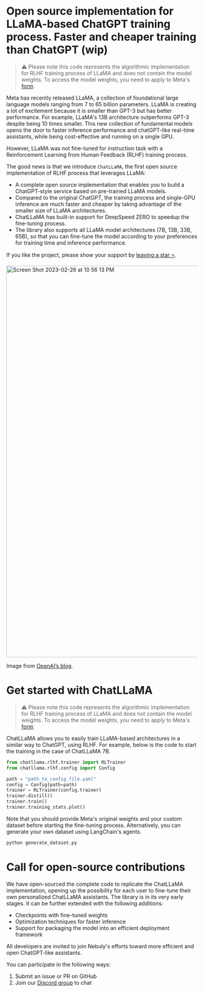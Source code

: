# **Open source implementation for LLaMA-based ChatGPT training process. Faster and cheaper training than ChatGPT (wip)**

> :warning: Please note this code represents the algorithmic implementation for RLHF training process of LLaMA and does not contain the model weights. To access the model weights, you need to apply to Meta's [form](https://forms.gle/jk851eBVbX1m5TAv5).

Meta has recently released LLaMA, a collection of foundational large language models ranging from 7 to 65 billion parameters.
LLaMA is creating a lot of excitement because it is smaller than GPT-3 but has better performance. For example, LLaMA's 13B architecture outperforms GPT-3 despite being 10 times smaller. This new collection of fundamental models opens the door to faster inference performance and chatGPT-like real-time assistants, while being cost-effective and running on a single GPU.

However, LLaMA was not fine-tuned for instruction task with a Reinforcement Learning from Human Feedback (RLHF) training process.

The good news is that we introduce `ChatLLaMA`, the first open source implementation of RLHF process that leverages LLaMA:

- A complete open source implementation that enables you to build a ChatGPT-style service based on pre-trained LLaMA models.
- Compared to the original ChatGPT, the training process and single-GPU inference are much faster and cheaper by taking advantage of the smaller size of LLaMA architectures.
- ChatLLaMA has built-in support for DeepSpeed ZERO to speedup the fine-tuning process.
- The library also supports all LLaMA model architectures (7B, 13B, 33B, 65B), so that you can fine-tune the model according to your preferences for training time and inference performance.

If you like the project, please show your support by [leaving a star ⭐](https://github.com/nebuly-ai/nebullvm/stargazers).

<img width="1032" alt="Screen Shot 2023-02-26 at 10 56 13 PM" src="https://user-images.githubusercontent.com/83510798/221439813-5972d029-dae5-4561-ab3d-5a55fa5cde09.png">

Image from [OpenAI’s blog](https://openai.com/blog/chatgpt).

# Get started with ChatLLaMA

> :warning: Please note this code represents the algorithmic implementation for RLHF training process of LLaMA and does not contain the model weights. To access the model weights, you need to apply to Meta's [form](https://forms.gle/jk851eBVbX1m5TAv5).

ChatLLaMA allows you to easily train LLaMA-based architectures in a similar way to ChatGPT, using RLHF.
For example, below is the code to start the training in the case of ChatLLaMA 7B.

```python
from chatllama.rlhf.trainer import RLTrainer
from chatllama.rlhf.config import Config

path = "path_to_config_file.yaml"
config = Config(path=path)
trainer = RLTrainer(config.trainer)
trainer.distill()
trainer.train()
trainer.training_stats.plot()
```

Note that you should provide Meta's original weights and your custom dataset before starting the fine-tuning process. Alternatively, you can generate your own dataset using LangChain's agents.

```python
python generate_dataset.py
```

# Call for open-source contributions

We have open-sourced the complete code to replicate the ChatLLaMA implementation, opening up the possibility for each user to fine-tune their own personalized ChatLLaMA assistants. The library is in its very early stages. It can be further extended with the following additions:

- Checkpoints with fine-tuned weights
- Optimization techniques for faster inference
- Support for packaging the model into an efficient deployment framework

All developers are invited to join Nebuly's efforts toward more efficient and open ChatGPT-like assistants.

You can participate in the following ways:

1. Submit an issue or PR on GitHub
2. Join our [Discord group](https://discord.gg/77d5kGSa8e) to chat
